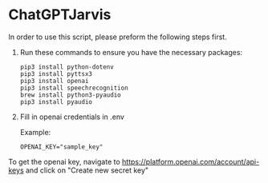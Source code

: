 # ChatGPTJarvis
In order to use this script, please preform the following steps first.

1) Run these commands to ensure you have the necessary packages:
   
   ```
   pip3 install python-dotenv
   pip3 install pyttsx3
   pip3 install openai
   pip3 install speechrecognition
   brew install python3-pyaudio
   pip3 install pyaudio
   ```
   
2) Fill in openai credentials in .env

     Example:
     ```
     OPENAI_KEY="sample_key"
     ```

To get the openai key, navigate to https://platform.openai.com/account/api-keys and click on "Create new secret key"
